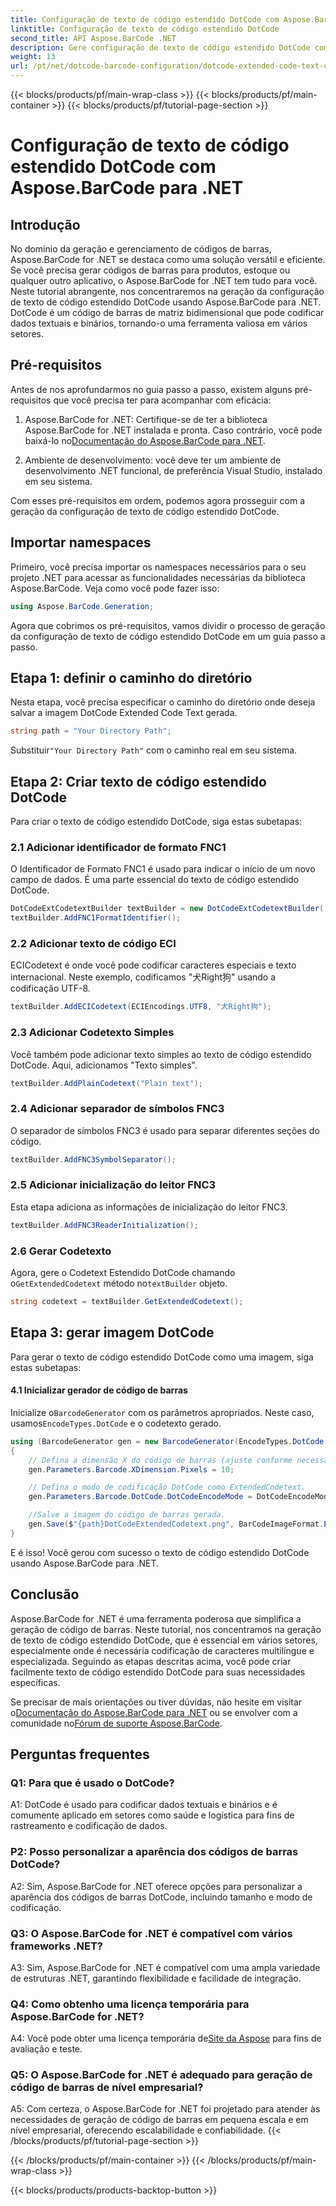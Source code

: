 ```yaml
---
title: Configuração de texto de código estendido DotCode com Aspose.BarCode para .NET
linktitle: Configuração de texto de código estendido DotCode
second_title: API Aspose.BarCode .NET
description: Gere configuração de texto de código estendido DotCode com facilidade usando Aspose.BarCode para .NET. Siga nosso guia passo a passo para criação eficiente de códigos de barras.
weight: 13
url: /pt/net/dotcode-barcode-configuration/dotcode-extended-code-text-configuration/
---
```


{{< blocks/products/pf/main-wrap-class >}}
{{< blocks/products/pf/main-container >}}
{{< blocks/products/pf/tutorial-page-section >}}

# Configuração de texto de código estendido DotCode com Aspose.BarCode para .NET

## Introdução

No domínio da geração e gerenciamento de códigos de barras, Aspose.BarCode for .NET se destaca como uma solução versátil e eficiente. Se você precisa gerar códigos de barras para produtos, estoque ou qualquer outro aplicativo, o Aspose.BarCode for .NET tem tudo para você. Neste tutorial abrangente, nos concentraremos na geração da configuração de texto de código estendido DotCode usando Aspose.BarCode para .NET. DotCode é um código de barras de matriz bidimensional que pode codificar dados textuais e binários, tornando-o uma ferramenta valiosa em vários setores.

## Pré-requisitos

Antes de nos aprofundarmos no guia passo a passo, existem alguns pré-requisitos que você precisa ter para acompanhar com eficácia:

1.  Aspose.BarCode for .NET: Certifique-se de ter a biblioteca Aspose.BarCode for .NET instalada e pronta. Caso contrário, você pode baixá-lo no[Documentação do Aspose.BarCode para .NET](https://reference.aspose.com/barcode/net/).

2. Ambiente de desenvolvimento: você deve ter um ambiente de desenvolvimento .NET funcional, de preferência Visual Studio, instalado em seu sistema.

Com esses pré-requisitos em ordem, podemos agora prosseguir com a geração da configuração de texto de código estendido DotCode.

## Importar namespaces

Primeiro, você precisa importar os namespaces necessários para o seu projeto .NET para acessar as funcionalidades necessárias da biblioteca Aspose.BarCode. Veja como você pode fazer isso:


```csharp
using Aspose.BarCode.Generation;
```

Agora que cobrimos os pré-requisitos, vamos dividir o processo de geração da configuração de texto de código estendido DotCode em um guia passo a passo.



## Etapa 1: definir o caminho do diretório

Nesta etapa, você precisa especificar o caminho do diretório onde deseja salvar a imagem DotCode Extended Code Text gerada.

```csharp
string path = "Your Directory Path";
```

 Substituir`"Your Directory Path"` com o caminho real em seu sistema.

## Etapa 2: Criar texto de código estendido DotCode

Para criar o texto de código estendido DotCode, siga estas subetapas:

### 2.1 Adicionar identificador de formato FNC1

O Identificador de Formato FNC1 é usado para indicar o início de um novo campo de dados. É uma parte essencial do texto de código estendido DotCode.

```csharp
DotCodeExtCodetextBuilder textBuilder = new DotCodeExtCodetextBuilder();
textBuilder.AddFNC1FormatIdentifier();
```

### 2.2 Adicionar texto de código ECI

ECICodetext é onde você pode codificar caracteres especiais e texto internacional. Neste exemplo, codificamos "犬Right狗" usando a codificação UTF-8.

```csharp
textBuilder.AddECICodetext(ECIEncodings.UTF8, "犬Right狗");
```

### 2.3 Adicionar Codetexto Simples

Você também pode adicionar texto simples ao texto de código estendido DotCode. Aqui, adicionamos "Texto simples".

```csharp
textBuilder.AddPlainCodetext("Plain text");
```

### 2.4 Adicionar separador de símbolos FNC3

O separador de símbolos FNC3 é usado para separar diferentes seções do código.

```csharp
textBuilder.AddFNC3SymbolSeparator();
```

### 2.5 Adicionar inicialização do leitor FNC3

Esta etapa adiciona as informações de inicialização do leitor FNC3.

```csharp
textBuilder.AddFNC3ReaderInitialization();
```

### 2.6 Gerar Codetexto

 Agora, gere o Codetext Estendido DotCode chamando o`GetExtendedCodetext` método no`textBuilder` objeto.

```csharp
string codetext = textBuilder.GetExtendedCodetext();
```

## Etapa 3: gerar imagem DotCode

Para gerar o texto de código estendido DotCode como uma imagem, siga estas subetapas:

#### 4.1 Inicializar gerador de código de barras

 Inicialize o`BarcodeGenerator` com os parâmetros apropriados. Neste caso, usamos`EncodeTypes.DotCode` e o codetexto gerado.

```csharp
using (BarcodeGenerator gen = new BarcodeGenerator(EncodeTypes.DotCode, codetext))
{
    // Defina a dimensão X do código de barras (ajuste conforme necessário).
    gen.Parameters.Barcode.XDimension.Pixels = 10;

    // Defina o modo de codificação DotCode como ExtendedCodetext.
    gen.Parameters.Barcode.DotCode.DotCodeEncodeMode = DotCodeEncodeMode.ExtendedCodetext;

    //Salve a imagem do código de barras gerada.
    gen.Save($"{path}DotCodeExtendedCodetext.png", BarCodeImageFormat.Png);
}
```

E é isso! Você gerou com sucesso o texto de código estendido DotCode usando Aspose.BarCode para .NET.

## Conclusão

Aspose.BarCode for .NET é uma ferramenta poderosa que simplifica a geração de código de barras. Neste tutorial, nos concentramos na geração de texto de código estendido DotCode, que é essencial em vários setores, especialmente onde é necessária codificação de caracteres multilíngue e especializada. Seguindo as etapas descritas acima, você pode criar facilmente texto de código estendido DotCode para suas necessidades específicas.

 Se precisar de mais orientações ou tiver dúvidas, não hesite em visitar o[Documentação do Aspose.BarCode para .NET](https://reference.aspose.com/barcode/net/) ou se envolver com a comunidade no[Fórum de suporte Aspose.BarCode](https://forum.aspose.com/c/barcode/13).

## Perguntas frequentes

### Q1: Para que é usado o DotCode?

A1: DotCode é usado para codificar dados textuais e binários e é comumente aplicado em setores como saúde e logística para fins de rastreamento e codificação de dados.

### P2: Posso personalizar a aparência dos códigos de barras DotCode?

A2: Sim, Aspose.BarCode for .NET oferece opções para personalizar a aparência dos códigos de barras DotCode, incluindo tamanho e modo de codificação.

### Q3: O Aspose.BarCode for .NET é compatível com vários frameworks .NET?

A3: Sim, Aspose.BarCode for .NET é compatível com uma ampla variedade de estruturas .NET, garantindo flexibilidade e facilidade de integração.

### Q4: Como obtenho uma licença temporária para Aspose.BarCode for .NET?

 A4: Você pode obter uma licença temporária de[Site da Aspose](https://purchase.aspose.com/temporary-license/) para fins de avaliação e teste.

### Q5: O Aspose.BarCode for .NET é adequado para geração de código de barras de nível empresarial?

A5: Com certeza, o Aspose.BarCode for .NET foi projetado para atender às necessidades de geração de código de barras em pequena escala e em nível empresarial, oferecendo escalabilidade e confiabilidade.
{{< /blocks/products/pf/tutorial-page-section >}}

{{< /blocks/products/pf/main-container >}}
{{< /blocks/products/pf/main-wrap-class >}}

{{< blocks/products/products-backtop-button >}}
